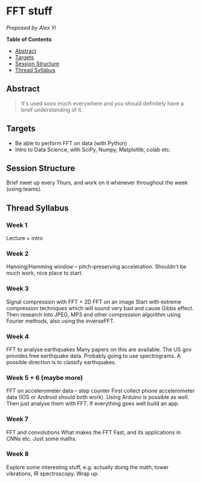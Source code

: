 # FFT stuff

_Proposed by Alex Yi_

**Table of Contents**
* [Abstract](#abstract)
* [Targets](#targets)
* [Session Structure](#session-structure)
* [Thread Syllabus](#thread-syllabus)

## Abstract

> It's used sooo much everywhere and you should definitely have a brief understanding of it. 

## Targets
- Be able to perform FFT on data (with Python)
- Intro to Data Science, with SciPy, Numpy, Matplotlib, colab etc.

## Session Structure

Brief meet up every Thurs, and work on it whenever throughout the week (using teams). 

## Thread Syllabus

### Week 1
Lecture + intro

### Week 2
Hanning/Hamming window – pitch-preserving acceleration. Shouldn't be much work, nice place to start. 

### Week 3
Signal compression with FFT + 2D FFT on an image
Start with extreme compression techniques which will sound very bad and cause Gibbs effect. 
Then research into JPEG, MP3 and other compression algorithm using Fourier methods, also using the inverseFFT. 

### Week 4
FFT to analyse earthquakes
Many papers on this are available. The US gov provides free earthquake data. Probably going to use spectrograms. A possible direction is to classify earthquakes. 

### Week 5 + 6 (maybe more)
FFT on accelerometer data – step counter
First collect phone accelerometer data (IOS or Android should both work). Using Arduino is possible as well. Then just analyse them with FFT. If everything goes well build an app. 

### Week 7
FFT and convolutions
What makes the FFT Fast, and its applications in CNNs etc.
Just some maths. 

### Week 8
Explore some interesting stuff, e.g. actually doing the math, tower vibrations, IR spectroscopy. 
Wrap up. 

